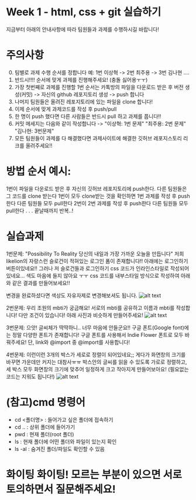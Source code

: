 # Week 1 - html, css + git 실습하기

지금부터 아래의 안내사항에 따라 팀원들과 과제를 수행하시길 바랍니다!

# 주의사항

0. 팀별로 과제 수행 순서를 정합니다 예: 1번 이상혁 -> 2번 최주용 -> 3번 김나현 ....
1. 반드시!!!! 순서에 맞게 과제를 진행해주세요! (충돌 싫어용ㅜㅜ)
2. 가장 첫번째로 과제를 진행할 1번 순서는 카톡방의 파일을 다운로드 받은 후 버전 생성(커밋) -> 자신의 github 레포지토리 생성 -> push 합니다
3. 나머지 팀원들은 올려진 레포지토리에 있는 파일을 clone 합니다!
4. 이제 순서에 맞게 과제코드를 작성 후 push/pull
5. 한 명이 push 했다면 다른 사람들은 반드시 pull 하고 과제를 풉니다!!
6. 커밋 메세지는 다음와 같이 작성합니다 -> "이상혁: 1번 문제" "최주용: 2번 문제" "김나현: 3번문제"
7. 모든 팀원들이 과제를 다 해결했다면 과제사이트에 해결한 깃허브 레포지스토리 리크를 올려주세요!!

# 방법 순서 예시:

1번이 파일을 다운로드 받은 후 자신의 깃허브 레포지토리에 push한다.
다른 팀원들은 그 코드를 clone 받는다
1번이 모두 clone받는 것을 확인하면 1번 과제를 작성 후 push한다
다른 팀원들 모두 pull한다
2번이 2번 과제를 작성 후 push한다
다른 팀원들 모두 pull한다
.
.
.
끝날때까지 반복..!

# 실습과제

1번문제: "Possibility To Reality 당신의 내일과 가장 가까운 오늘을 만듭니다"
저희 likelion의 자랑스런 슬로건이 적혀있는 로그인 폼이 존재합니다!!
아래에는 로그인하기 버튼이있네요!!
그러나 저 슬로건들과 로그인하기 css 코드가 인라인스타일로 작성되어있네요...
색도 마음에 들지 않아요 ㅜㅜ
css 코드를 내부스타일 방식으로 작성하여 아래와 같은 결과를 만들어보세요!!

변경을 완료하셨다면 색상도 자유자제로 변경해보셔도 됩니다.
![alt text](image-1.png)

2번문제: 우리 조원의 mbti가 궁금해요! 서로의 mbti를 공유하고 이름과 mbti를 작성합니다!
다만 조건이 있습니다! 아래 사진과 비슷하게 만들어주세요!
![alt text](image.png)

3번문제: 으앗! 글씨체가 딱딱하니.. 너무 마음에 안들군요!! 구글 폰트(Google font)에는 정말 다양한 폰트가 존재합니다!
구글 폰트를 사용해서 Indie Flower 폰트로 모두 바꿔주세요! 단, link와 @import 중 @import를 사용합니다!

4번문제: 이런이런 3개의 박스가 세로로 정렬이 되어있네요;; 게다가 화면창의 크기를 바꾸면 가운데만 커지는 대참사ㅠㅠ
박스안의 글씨를 읽을 수 있도록 가로로 정렬하고, 세 박스 모두 화면창의 크기에 맞추어 일정하게 크고 작아지게 만들어보아요!
(필요없는 코드는 지워도 됩니다!)
![alt text](image-2.png)

# (참고)cmd 명령어

- cd <폴더명> : 들어가고 싶은 폴더에 접속하기
- cd .. : 상위 폴더에 들어가기
- pwd : 현재 폴더(root 폴더)
- ls : 현재 폴더에 어떤 폴더와 파일이 있는지 확인
- ls -al : 숨겨진 폴더/파일도 확인할 수 있음

# 화이팅 화이팅! 모르는 부분이 있으면 서로 토의하면서 질문해주세요!
